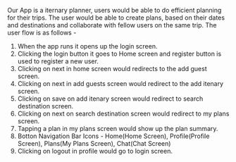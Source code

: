 Our App is a iternary planner, users would be able to do efficient planning for their trips. The user would be able to create plans, based on their dates and destinations and collaborate with fellow users on the same trip. The user flow is as follows -

1) When the app runs it opens up the login screen.
2) Clicking the login button it goes to Home screen and register button is used to register a new user.
3) Clicking on next in home screen would redirects to the add guest screen.
4) Clicking on next in add guests screen would redirect to the add itenary screen.
5)  Clicking on save on add itenary screen would redirect to search destination screen.
6)  Clicking on next on search destination screen would redirect to my plans screen.
7)  Tapping a plan in my plans screen would show up the plan summary.
8)  Botton Navigation Bar Icons - Home(Home Screen), Profile(Profile Screen), Plans(My Plans Screen), Chat(Chat Screen)
9)  Clicking on logout in profile would go to login screen.
